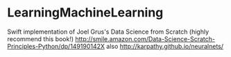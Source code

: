 # LearningMachineLearning

Swift implementation of Joel Grus's Data Science from Scratch (highly recommend this book!)
http://smile.amazon.com/Data-Science-Scratch-Principles-Python/dp/149190142X
also http://karpathy.github.io/neuralnets/
